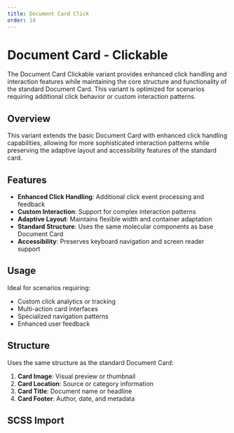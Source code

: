 ```yaml
---
title: Document Card Click
order: 14
---
```


# Document Card - Clickable

The Document Card Clickable variant provides enhanced click handling and interaction features while maintaining the core structure and functionality of the standard Document Card. This variant is optimized for scenarios requiring additional click behavior or custom interaction patterns.

## Overview

This variant extends the basic Document Card with enhanced click handling capabilities, allowing for more sophisticated interaction patterns while preserving the adaptive layout and accessibility features of the standard card.

## Features

- **Enhanced Click Handling**: Additional click event processing and feedback
- **Custom Interaction**: Support for complex interaction patterns
- **Adaptive Layout**: Maintains flexible width and container adaptation
- **Standard Structure**: Uses the same molecular components as base Document Card
- **Accessibility**: Preserves keyboard navigation and screen reader support

## Usage

Ideal for scenarios requiring:
- Custom click analytics or tracking
- Multi-action card interfaces
- Specialized navigation patterns
- Enhanced user feedback

## Structure

Uses the same structure as the standard Document Card:
1. **Card Image**: Visual preview or thumbnail
2. **Card Location**: Source or category information  
3. **Card Title**: Document name or headline
4. **Card Footer**: Author, date, and metadata

## SCSS Import


